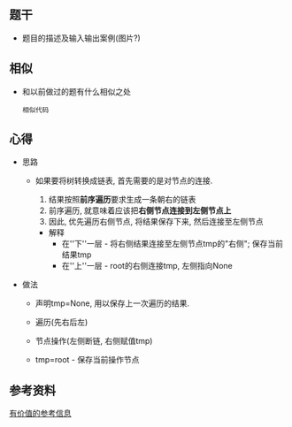 ## 题干

* 题目的描述及输入输出案例(图片?)



## 相似

* 和以前做过的题有什么相似之处

  ```
  相似代码
  ```

  

## 心得

* 思路

  * 如果要将树转换成链表, 首先需要的是对节点的连接. 

    1. 结果按照**前序遍历**要求生成一条朝右的链表
    2. 前序遍历, 就意味着应该把**右侧节点连接到左侧节点上**
    3. 因此, 优先遍历右侧节点, 将结果保存下来, 然后连接至左侧节点

    

    * 解释
      * 在''下''一层 - 将右侧结果连接至左侧节点tmp的"右侧"; 保存当前结果tmp
      * 在''上''一层 - root的右侧连接tmp, 左侧指向None

    

* 做法

  * 声明tmp=None, 用以保存上一次遍历的结果.

  

  * 遍历(先右后左)
  * 节点操作(左侧断链, 右侧赋值tmp)
  * tmp=root - 保存当前操作节点



## 参考资料

[有价值的参考信息](https://leetcode-cn.com/)